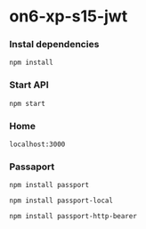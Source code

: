 # on6-xp-s15-jwt

### Instal dependencies ###

```
npm install
```

### Start API ###

```
npm start
```

### Home ###

```
localhost:3000
```

### Passaport ###
 ```
 npm install passport

 npm install passport-local

 npm install passport-http-bearer



 ```